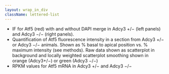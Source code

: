 ```yaml
---
layout: wrap_in_div
className: lettered-list
---
```


<script>
  document.addEventListener("DOMContentLoaded", function () {
    var s = document.createElement('style');
    s.innerText = ".lettered-list ul { list-style-type: upper-alpha; }";
    document.getElementsByTagName('head')[0].append(s);
  });
</script>

* IF for Atf5 (red) with and without DAPI merge in Adcy3 +/− (left panels) and Adcy3 −/− (right panels).
* Quantification of Atf5 fluorescence intensity in a section from Adcy3 +/− or Adcy3 −/− animals. Shown as % basal to apical position vs. % maximum intensity (see methods). Raw data shown as scatterplot in background and locally weighted scatterplot smoothing shown in orange (Adcy3+/−) or green (Adcy3 −/−)
* RPKM values for Atf5 mRNA in Adcy3 +/− and Adcy3 −/−
